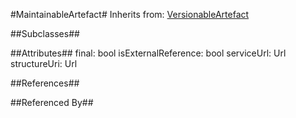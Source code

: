 
#MaintainableArtefact#
Inherits from: [VersionableArtefact](Base/VersionableArtefact.md)

##Subclasses##


##Attributes##
final: bool
isExternalReference: bool
serviceUrl: Url
structureUri: Url


##References##


##Referenced By##

    
